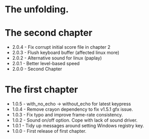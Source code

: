 # The unfolding.

# The second chapter
* 2.0.4 - Fix corrupt initial score file in chapter 2
* 2.0.3 - Flush keyboard buffer (affected linux more)
* 2.0.2 - Alternative sound for linux (paplay)
* 2.0.1 - Better level-based speed
* 2.0.0 - Second Chapter

# The first chapter

* 1.0.5 - with_no_echo -> without_echo for latest keypress
* 1.0.4 - Remove crayon dependency to fix v1.5.1 gfx issue.
* 1.0.3 - Fix typo and improve frame-rate consistency.
* 1.0.2 - Sound on/off option. Cope with lack of sound driver.
* 1.0.1 - Tidy up messages around setting Windows registry key.
* 1.0.0 - First release of first chapter.
